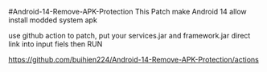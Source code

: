 #Android-14-Remove-APK-Protection
This Patch make Android 14 allow install modded system apk

use github action to patch, put your services.jar and framework.jar direct link into input fiels then RUN

https://github.com/buihien224/Android-14-Remove-APK-Protection/actions
